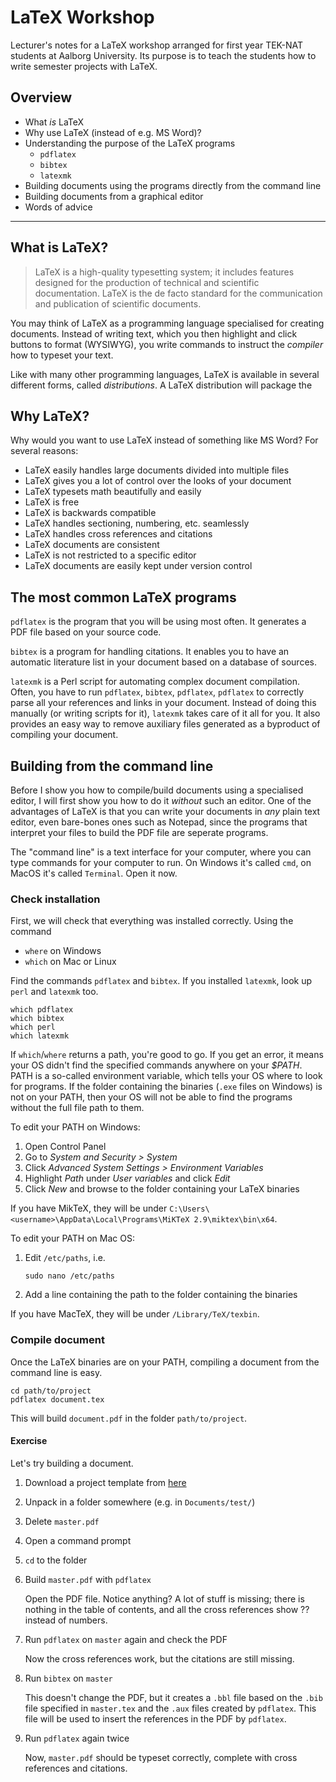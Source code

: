 # LaTeX Workshop

Lecturer's notes for a LaTeX workshop arranged for first year TEK-NAT students at Aalborg University.
Its purpose is to teach the students how to write semester projects with LaTeX.


## Overview

- What *is* LaTeX
- Why use LaTeX (instead of e.g. MS Word)?
- Understanding the purpose of the LaTeX programs
  - `pdflatex`
  - `bibtex`
  - `latexmk`
- Building documents using the programs directly from the command line
- Building documents from a graphical editor
- Words of advice

---

## What is LaTeX?

> LaTeX is a high-quality typesetting system; it includes features designed for the production of technical and scientific documentation. LaTeX is the de facto standard for the communication and publication of scientific documents.

You may think of LaTeX as a programming language specialised for creating documents.
Instead of writing text, which you then highlight and click buttons to format (WYSIWYG), you write commands to instruct the *compiler* how to typeset your text.

Like with many other programming languages, LaTeX is available in several different forms, called *distributions*.
A LaTeX distribution will package the


## Why LaTeX?

Why would you want to use LaTeX instead of something like MS Word?
For several reasons:

- LaTeX easily handles large documents divided into multiple files
- LaTeX gives you a lot of control over the looks of your document
- LaTeX typesets math beautifully and easily
- LaTeX is free
- LaTeX is backwards compatible
- LaTeX handles sectioning, numbering, etc. seamlessly
- LaTeX handles cross references and citations
- LaTeX documents are consistent
- LaTeX is not restricted to a specific editor
- LaTeX documents are easily kept under version control


## The most common LaTeX programs

`pdflatex` is the program that you will be using most often.
It generates a PDF file based on your source code.

`bibtex` is a program for handling citations.
It enables you to have an automatic literature list in your document based on a database of sources.

`latexmk` is a Perl script for automating complex document compilation.
Often, you have to run `pdflatex`, `bibtex`, `pdflatex`, `pdflatex` to correctly parse all your references and links in your document.
Instead of doing this manually (or writing scripts for it), `latexmk` takes care of it all for you.
It also provides an easy way to remove auxiliary files generated as a byproduct of compiling your document.


## Building from the command line

Before I show you how to compile/build documents using a specialised editor, I will first show you how to do it *without* such an editor.
One of the advantages of LaTeX is that you can write your documents in *any* plain text editor, even bare-bones ones such as Notepad, since the programs that interpret your files to build the PDF file are seperate programs.

The "command line" is a text interface for your computer, where you can type commands for your computer to run.
On Windows it's called `cmd`, on MacOS it's called `Terminal`.
Open it now.

### Check installation

First, we will check that everything was installed correctly.
Using the command

- `where` on Windows
- `which` on Mac or Linux

Find the commands `pdflatex` and `bibtex`.
If you installed `latexmk`, look up `perl` and `latexmk` too.

```shell
which pdflatex
which bibtex
which perl
which latexmk
```

If `which`/`where` returns a path, you're good to go.
If you get an error, it means your OS didn't find the specified commands anywhere on your *$PATH*.
PATH is a so-called environment variable, which tells your OS where to look for programs.
If the folder containing the binaries (`.exe` files on Windows) is not on your PATH, then your OS will not be able to find the programs without the full file path to them.

To edit your PATH on Windows:

1. Open Control Panel
2. Go to *System and Security > System*
3. Click *Advanced System Settings > Environment Variables*
4. Highlight *Path* under *User variables* and click *Edit*
5. Click *New* and browse to the folder containing your LaTeX binaries

If you have MikTeX, they will be under `C:\Users\<username>\AppData\Local\Programs\MiKTeX 2.9\miktex\bin\x64`.

To edit your PATH on Mac OS:

1. Edit `/etc/paths`, i.e.
    ```shell
    sudo nano /etc/paths
    ```
2. Add a line containing the path to the folder containing the binaries

If you have MacTeX, they will be under `/Library/TeX/texbin`.

### Compile document

Once the LaTeX binaries are on your PATH, compiling a document from the command line is easy.

```shell
cd path/to/project
pdflatex document.tex
```

This will build `document.pdf` in the folder `path/to/project`.

#### Exercise

Let's try building a document.

1. Download a project template from [here](https://github.com/janusvm/aau-project-template/releases)
2. Unpack in a folder somewhere (e.g. in `Documents/test/`)
3. Delete `master.pdf`
4. Open a command prompt
5. `cd` to the folder
6. Build `master.pdf` with `pdflatex`

    Open the PDF file.
    Notice anything?
    A lot of stuff is missing; there is nothing in the table of contents, and all the cross references show ?? instead of numbers.

7. Run `pdflatex` on `master` again and check the PDF

    Now the cross references work, but the citations are still missing.

8. Run `bibtex` on `master`

    This doesn't change the PDF, but it creates a `.bbl` file based on the `.bib` file specified in `master.tex` and the `.aux` files created by `pdflatex`.
    This file will be used to insert the references in the PDF by `pdflatex`.

9. Run `pdflatex` again twice

    Now, `master.pdf` should be typeset correctly, complete with cross references and citations.
